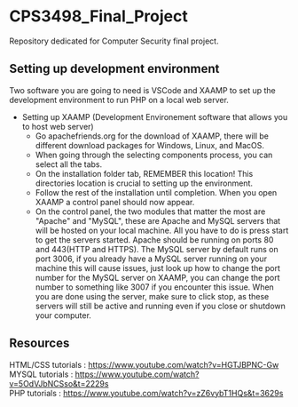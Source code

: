 # CPS3498_Final_Project
Repository dedicated for Computer Security final project.

## Setting up development environment
Two software you are going to need is VSCode and XAAMP to set up the development environment to run PHP on a local web server.  

* Setting up XAAMP (Development Environement software that allows you to host web server)
  * Go apachefriends.org for the download of XAAMP, there will be different download packages for Windows, Linux, and MacOS.
  * When going through the selecting components process, you can select all the tabs.
  * On the installation folder tab, REMEMBER this location! This directories location is crucial to setting up the environment.
  * Follow the rest of the installation until completion. When you open XAAMP a control panel should now appear.
  * On the control panel, the two modules that matter the most are "Apache" and "MySQL", these are Apache and MySQL servers that will be hosted on your local machine. All you have to do is press start to get the servers started. Apache should be running on ports 80 and 443(HTTP and HTTPS). The MySQL server by default runs on port 3006, if you already have a MySQL server running on your machine this will cause issues, just look up how to change the port number for the MySQL server on XAAMP, you can change the port number to something like 3007 if you encounter this issue. When you are done using the server, make sure to click stop, as these servers will still be active and running even if you close or shutdown your computer. 

## Resources
HTML/CSS tutorials : https://www.youtube.com/watch?v=HGTJBPNC-Gw  
MYSQL tutorials : https://www.youtube.com/watch?v=5OdVJbNCSso&t=2229s  
PHP tutorials : https://www.youtube.com/watch?v=zZ6vybT1HQs&t=3629s
